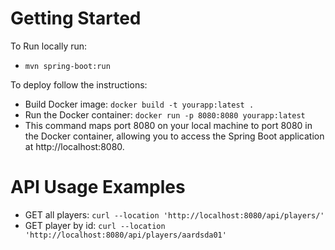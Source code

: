 # Getting Started

To Run locally run:
* `mvn spring-boot:run`

To deploy follow the instructions:
* Build Docker image: `docker build -t yourapp:latest .`
* Run the Docker container: `docker run -p 8080:8080 yourapp:latest`
* This command maps port 8080 on your local machine to port 8080 in the Docker container, allowing you to access the Spring Boot application at http://localhost:8080.

# API Usage Examples

* GET all players: `curl --location 'http://localhost:8080/api/players/'`
* GET player by id: `curl --location 'http://localhost:8080/api/players/aardsda01'`